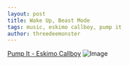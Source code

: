 ```yaml
---
layout: post
title: Wake Up, Beast Mode
tags: music, eskimo callboy, pump it
author: threedeemonster
---
```


[Pump It - Eskimo Callboy](https://www.youtube.com/watch?v=OnzkhQsmSag)
![Image](https://threedeemonster.mo.cloudinary.net/assets/pump-it.webp)